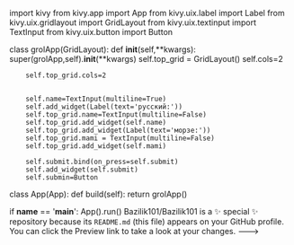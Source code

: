 
import kivy
from kivy.app import App
from kivy.uix.label import Label
from kivy.uix.gridlayout import GridLayout
from kivy.uix.textinput import TextInput
from kivy.uix.button import Button

class grolApp(GridLayout):
    def __init__(self,**kwargs):
        super(grolApp,self).__init__(**kwargs)
        self.top_grid = GridLayout()
        self.cols=2

        self.top_grid.cols=2


        self.name=TextInput(multiline=True)
        self.add_widget(Label(text='русский:'))
        self.top_grid.name=TextInput(multiline=False)
        self.top_grid.add_widget(self.name)
        self.top_grid.add_widget(Label(text='морзе:'))
        self.top_grid.mami = TextInput(multiline=False)
        self.top_grid.add_widget(self.mami)

        self.submit.bind(on_press=self.submit)
        self.add_widget(self.submit)
        self.submin=Button



class App(App):
    def build(self):
        return grolApp()



if __name__ == '__main__':
    App().run()
Bazilik101/Bazilik101 is a ✨ special ✨ repository because its `README.md` (this file) appears on your GitHub profile.
You can click the Preview link to take a look at your changes.
--->
